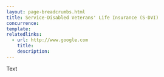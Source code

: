 ```yaml
---
layout: page-breadcrumbs.html
title: Service-Disabled Veterans' Life Insurance (S-DVI)
concurrence: 
template: 
relatedlinks:
  - url: http://www.google.com
    title: 
    description: 
---
```


Text